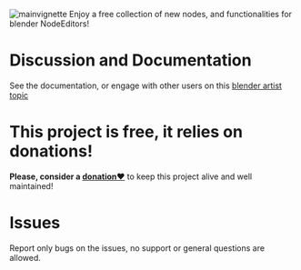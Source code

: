 ![mainvignette](https://github.com/user-attachments/assets/f60b03bd-0c16-480f-a47a-7f1bc1d9972d)
Enjoy a free collection of new nodes, and functionalities for blender NodeEditors!

# Discussion and Documentation
See the documentation, or engage with other users on this [blender artist topic](https://blenderartists.org/t/nodebooster-extra-nodes-and-functionalities-for-nodeeditors)

# This project is free, it relies on donations!
**Please, consider a [donation❤️](https://www.patreon.com/c/bd3d_digital/membership)** to keep this project alive and well maintained!

# Issues
Report only bugs on the issues, no support or general questions are allowed.

